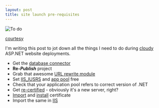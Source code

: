 ```yaml
---
layout: post
title: site launch pre-requisites
---
```


![To do](http://blogs.sch.gr/news/files/2015/07/collaboration.png)

[courtesy](http://blogs.sch.gr/news/archives/390)

I'm writing this post to jot down all the things I need to do during [cloudy](http://cloud.google.com/) ASP.NET website deployments.

 - Get the [database connector](http://dev.mysql.com/downloads/connector/net)
 - **Re-*Publish*** project
 - Grab that awesome [URL rewrite module](http://stackoverflow.com/a/25317499/2404470)
 - Set [IIS_IUSRS](http://stackoverflow.com/a/18621550/2404470) and [app pool](http://stackoverflow.com/a/7334485/2404470) free
 - Check that your application pool refers to correct version of .NET
 - Get [re-certified](https://in.godaddy.com/help/request-an-ssl-certificate-562) - obviously it's a new server, right?
 - [Import](http://windows.microsoft.com/en-us/windows/import-export-certificates-private-keys#1TC=windows-7) and [install](https://in.godaddy.com/help/installing-an-ssl-certificate-in-microsoft-iis-5-and-6-4875) certificate
 - Import the same in [IIS](https://www.godaddy.com/help/installing-an-ssl-certificate-in-microsoft-iis-8-4951)
 
